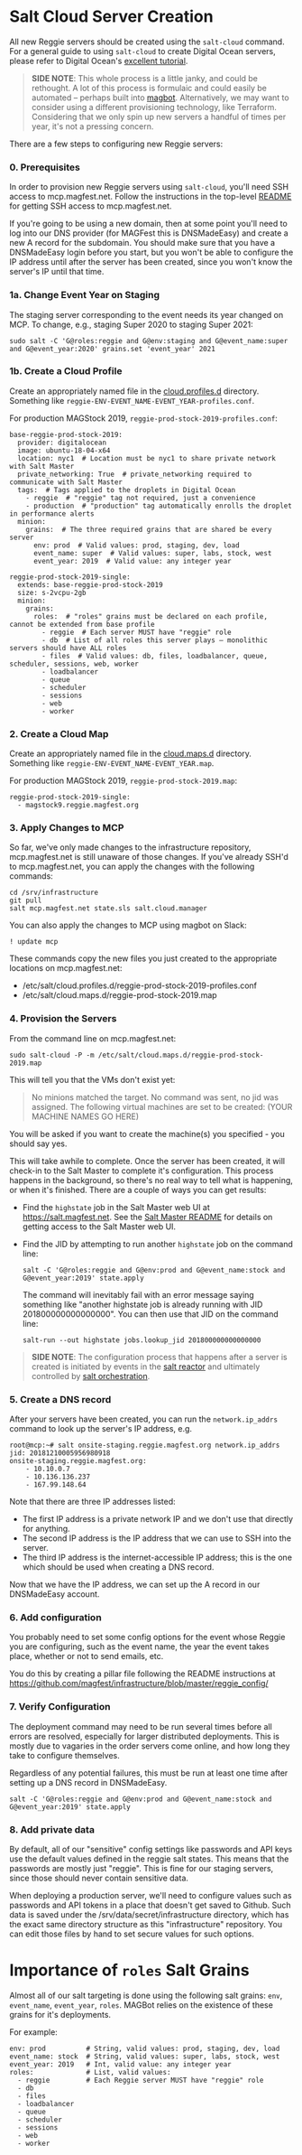 # Salt Cloud Server Creation

All new Reggie servers should be created using the `salt-cloud` command.
For a general guide to using `salt-cloud` to create Digital Ocean servers,
please refer to Digital Ocean's [excellent tutorial](https://www.digitalocean.com/community/tutorials/saltstack-infrastructure-configuring-salt-cloud-to-spin-up-digitalocean-resources).

> **SIDE NOTE**: This whole process is a little janky, and could be rethought.
> A lot of this process is formulaic and could easily be automated – perhaps
> built into [magbot](https://github.com/magfest/magbot). Alternatively, we
> may want to consider using a different provisioning technology, like
> Terraform. Considering that we only spin up new servers a handful of times
> per year, it's not a pressing concern.

There are a few steps to configuring new Reggie servers:


### 0. Prerequisites

In order to provision new Reggie servers using `salt-cloud`, you'll need SSH
access to mcp.magfest.net. Follow the instructions in the top-level
[README](/README.md) for getting SSH access to mcp.magfest.net.

If you're going to be using a new domain, then at some point you'll need to
log into our DNS provider (for MAGFest this is DNSMadeEasy) and create a new
A record for the subdomain.  You should make sure that you have a DNSMadeEasy
login before you start, but you won't be able to configure the IP address
until after the server has been created, since you won't know the server's IP
until that time.

### 1a. Change Event Year on Staging

The staging server corresponding to the event needs its year changed on MCP.
To change, e.g., staging Super 2020 to staging Super 2021:
```
sudo salt -C 'G@roles:reggie and G@env:staging and G@event_name:super and G@event_year:2020' grains.set 'event_year' 2021
```


### 1b. Create a Cloud Profile

Create an appropriately named file in the
[cloud.profiles.d](/magfest_state/salt/cloud/files/cloud.profiles.d)
directory. Something like `reggie-ENV-EVENT_NAME-EVENT_YEAR-profiles.conf`.

For production MAGStock 2019, `reggie-prod-stock-2019-profiles.conf`:
```
base-reggie-prod-stock-2019:
  provider: digitalocean
  image: ubuntu-18-04-x64
  location: nyc1  # Location must be nyc1 to share private network with Salt Master
  private_networking: True  # private_networking required to communicate with Salt Master
  tags:  # Tags applied to the droplets in Digital Ocean
    - reggie  # "reggie" tag not required, just a convenience
    - production  # "production" tag automatically enrolls the droplet in performance alerts
  minion:
    grains:  # The three required grains that are shared be every server
      env: prod  # Valid values: prod, staging, dev, load
      event_name: super  # Valid values: super, labs, stock, west
      event_year: 2019  # Valid value: any integer year

reggie-prod-stock-2019-single:
  extends: base-reggie-prod-stock-2019
  size: s-2vcpu-2gb
  minion:
    grains:
      roles:  # "roles" grains must be declared on each profile, cannot be extended from base profile
        - reggie  # Each server MUST have "reggie" role
        - db  # List of all roles this server plays – monolithic servers should have ALL roles
        - files  # Valid values: db, files, loadbalancer, queue, scheduler, sessions, web, worker
        - loadbalancer
        - queue
        - scheduler
        - sessions
        - web
        - worker
```


### 2. Create a Cloud Map

Create an appropriately named file in the
[cloud.maps.d](/magfest_state/salt/cloud/files/cloud.maps.d)
directory. Something like `reggie-ENV-EVENT_NAME-EVENT_YEAR.map`.

For production MAGStock 2019, `reggie-prod-stock-2019.map`:
```
reggie-prod-stock-2019-single:
  - magstock9.reggie.magfest.org
```


### 3. Apply Changes to MCP

So far, we've only made changes to the infrastructure repository,
mcp.magfest.net is still unaware of those changes. If you've already
SSH'd to mcp.magfest.net, you can apply the changes with the following
commands:
```
cd /srv/infrastructure
git pull
salt mcp.magfest.net state.sls salt.cloud.manager
```

You can also apply the changes to MCP using magbot on Slack:
```
! update mcp
```

These commands copy the new files you just created to the appropriate
locations on mcp.magfest.net:

- /etc/salt/cloud.profiles.d/reggie-prod-stock-2019-profiles.conf
- /etc/salt/cloud.maps.d/reggie-prod-stock-2019.map


### 4. Provision the Servers

From the command line on mcp.magfest.net:
```
sudo salt-cloud -P -m /etc/salt/cloud.maps.d/reggie-prod-stock-2019.map
```

This will tell you that the VMs don't exist yet:

> No minions matched the target. No command was sent, no jid was assigned. The following virtual machines are set to be created: (YOUR MACHINE NAMES GO HERE)

You will be asked if you want to create the machine(s) you specified - you should say yes.

This will take awhile to complete. Once the server has been created, it will
check-in to the Salt Master to complete it's configuration. This process
happens in the background, so there's no real way to tell what is happening,
or when it's finished. There are a couple of ways you can get results:

* Find the `highstate` job in the Salt Master web UI at https://salt.magfest.net.
  See the [Salt Master README](/magfest_state/salt/master/README.md) for details
  on getting access to the Salt Master web UI.
* Find the JID by attempting to run another `highstate` job on the command line:
  ```
  salt -C 'G@roles:reggie and G@env:prod and G@event_name:stock and G@event_year:2019' state.apply
  ```

  The command will inevitably fail with an error message saying something like
  "another highstate job is already running with JID 201800000000000000". You
  can then use that JID on the command line:
  ```
  salt-run --out highstate jobs.lookup_jid 201800000000000000
  ```

> **SIDE NOTE**: The configuration process that happens after a server is
> created is initiated by events in the [salt reactor](/magfest_state/salt/reactor)
> and ultimately controlled by [salt orchestration](/magfest_state/salt/orchestration).


### 5. Create a DNS record

After your servers have been created, you can run the ``network.ip_addrs``
command to look up the server's IP address, e.g.

```
root@mcp:~# salt onsite-staging.reggie.magfest.org network.ip_addrs
jid: 20181210005956980918
onsite-staging.reggie.magfest.org:
    - 10.10.0.7
    - 10.136.136.237
    - 167.99.148.64
```

Note that there are three IP addresses listed:

* The first IP address is a private network IP and we don't use that
  directly for anything.
* The second IP address is the IP address that we can use to SSH into
  the server.
* The third IP address is the internet-accessible IP address; this is
  the one which should be used when creating a DNS record.

Now that we have the IP address, we can set up the A record in our
DNSMadeEasy account.


### 6. Add configuration

You probably need to set some config options for the event whose Reggie
you are configuring, such as the event name, the year the event takes
place, whether or not to send emails, etc.

You do this by creating a pillar file following the README instructions
at https://github.com/magfest/infrastructure/blob/master/reggie_config/


### 7. Verify Configuration

The deployment command may need to be run several times before all errors
are resolved, especially for larger distributed deployments. This is mostly
due to vagaries in the order servers come online, and how long they
take to configure themselves.

Regardless of any potential failures, this must be run at least one time
after setting up a DNS record in DNSMadeEasy.

```
salt -C 'G@roles:reggie and G@env:prod and G@event_name:stock and G@event_year:2019' state.apply
```


### 8. Add private data

By default, all of our "sensitive" config settings like passwords and API
keys use the default values defined in the reggie salt states.  This means
that the passwords are mostly just "reggie".  This is fine for our staging
servers, since those should never contain sensitive data.

When deploying a production server, we'll need to configure values such as
passwords and API tokens in a place that doesn't get saved to Github.  Such
data is saved under the /srv/data/secret/infrastructure directory, which
has the exact same directory structure as this "infrastructure" repository.
You can edit those files by hand to set secure values for such options.



# Importance of `roles` Salt Grains

Almost all of our salt targeting is done using the following salt grains:
`env`, `event_name`, `event_year`, `roles`.  MAGBot relies on the existence
of these grains for it's deployments.

For example:
```
env: prod          # String, valid values: prod, staging, dev, load
event_name: stock  # String, valid values: super, labs, stock, west
event_year: 2019   # Int, valid value: any integer year
roles:             # List, valid values:
  - reggie         # Each Reggie server MUST have "reggie" role
  - db
  - files
  - loadbalancer
  - queue
  - scheduler
  - sessions
  - web
  - worker
```

